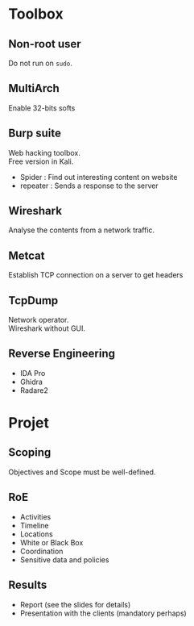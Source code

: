 # Toolbox

## Non-root user

Do not run on `sudo`.

## MultiArch 

Enable 32-bits softs

## Burp suite

Web hacking toolbox.  
Free version in Kali.  

- Spider : Find out interesting content on website
- repeater : Sends a response to the server

## Wireshark

Analyse the contents from a network traffic.

## Metcat 

Establish TCP connection on a server to get headers

## TcpDump

Network operator.   
Wireshark without GUI.  

## Reverse Engineering

- IDA Pro
- Ghidra
- Radare2


# Projet

## Scoping

Objectives and Scope must be well-defined.

## RoE

- Activities
- Timeline
- Locations
- White or Black Box
- Coordination
- Sensitive data and policies

## Results

- Report (see the slides for details)
- Presentation with the clients (mandatory perhaps)




